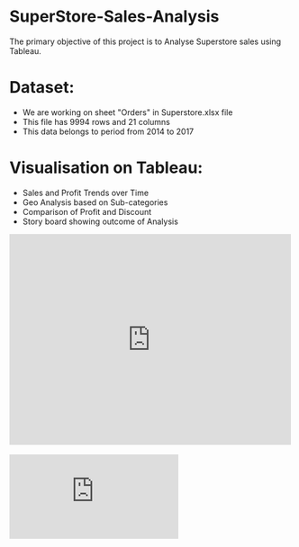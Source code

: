# SuperStore-Sales-Analysis

The primary objective of this project is to Analyse Superstore sales using Tableau.

# Dataset:
* We are working on sheet "Orders" in Superstore.xlsx file
* This file has 9994 rows and 21 columns
* This data belongs to period from 2014 to 2017

# Visualisation on Tableau:
* Sales and Profit Trends over Time
* Geo Analysis based on Sub-categories
* Comparison of Profit and Discount
* Story board showing outcome of Analysis

<embed src="https://github.com/sumeetcode88/SuperStore-Sales-Analysis/blob/8c8d8dd7dbd6b21ac195b1a54d211699155d6714/Salesstore%20-%20Story1.pdf" width="500" height="375">

![alt text](https://github.com/sumeetcode88/SuperStore-Sales-Analysis/blob/8c8d8dd7dbd6b21ac195b1a54d211699155d6714/Salesstore%20-%20Story1.pdf
 "Story Board")
